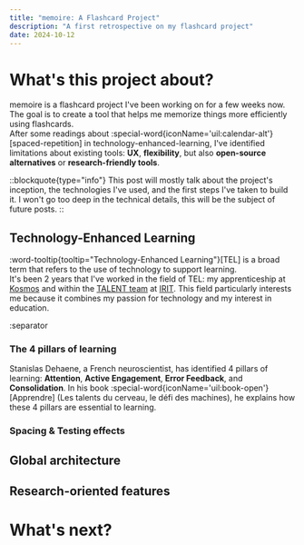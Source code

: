 ```yaml
---
title: "memoire: A Flashcard Project"
description: "A first retrospective on my flashcard project"
date: 2024-10-12
---
```


# What's this project about?

memoire is a flashcard project I've been working on for a few weeks now. The goal is to create a tool that helps me memorize things more efficiently using flashcards.\
After some readings about :special-word{iconName='uil:calendar-alt'}[spaced-repetition] in technology-enhanced-learning, I've identified limitations about existing tools: **UX**, **flexibility**, but also **open-source alternatives** or **research-friendly tools**.

::blockquote{type="info"}
This post will mostly talk about the project's inception, the technologies I've used, and the first steps I've taken to build it. I won't go too deep in the technical details, this will be the subject of future posts.
::

## Technology-Enhanced Learning

:word-tooltip{tooltip="Technology-Enhanced Learning"}[TEL] is a broad term that refers to the use of technology to support learning.\
It's been 2 years that I've worked in the field of TEL: my apprenticeship at [Kosmos](https://www.kosmos-education.com/) and within the [TALENT team](https://www.irit.fr/TALENT/site/en/home/) at [IRIT](https://www.irit.fr/). This field particularly interests me because it combines my passion for technology and my interest in education.

:separator

### The 4 pillars of learning

Stanislas Dehaene, a French neuroscientist, has identified 4 pillars of learning: **Attention**, **Active Engagement**, **Error Feedback**, and **Consolidation**. In his book :special-word{iconName='uil:book-open'}[Apprendre] (Les talents du cerveau, le défi des machines), he explains how these 4 pillars are essential to learning.

### Spacing & Testing effects

## Global architecture

## Research-oriented features

# What's next?
